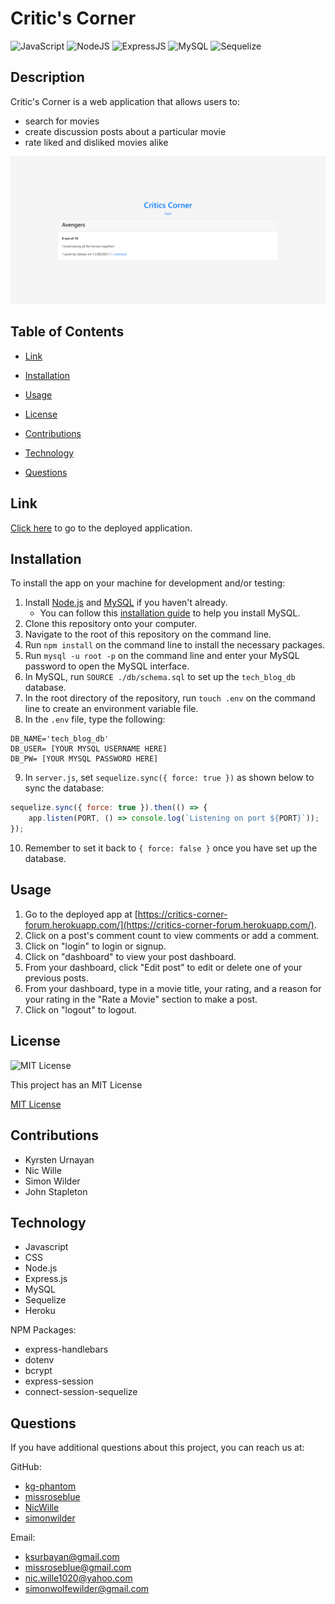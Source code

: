 # Critic's Corner
![JavaScript](https://img.shields.io/badge/javascript-%23323330.svg?style=for-the-badge&logo=javascript&logoColor=%23F7DF1E)
![NodeJS](https://img.shields.io/badge/node.js-6DA55F?style=for-the-badge&logo=node.js&logoColor=white)
![ExpressJS](https://img.shields.io/badge/Express.js-404D59?style=for-the-badge)
![MySQL](https://img.shields.io/badge/mysql-%2300f.svg?style=for-the-badge&logo=mysql&logoColor=white)
![Sequelize](https://img.shields.io/badge/Sequelize-52B0E7?style=for-the-badge&logo=Sequelize&logoColor=white)

## Description

Critic's Corner is a web application that allows users to:
* search for movies
* create discussion posts about a particular movie
* rate liked and disliked movies alike

![Critics Corner Screenshot](./assets/images/critics-corner-sc.PNG)

## Table of Contents

* [Link](#link)

* [Installation](#installation)

* [Usage](#usage)

* [License](#license)

* [Contributions](#contributions)

* [Technology](#technology)

* [Questions](#questions)

## Link
[Click here](https://critics-corner-forum.herokuapp.com/) to go to the deployed application.

## Installation
To install the app on your machine for development and/or testing:

1. Install [Node.js](https://nodejs.org/en/) and [MySQL](https://dev.mysql.com/downloads/mysql) if you haven't already.
    - You can follow this [installation guide](https://coding-boot-camp.github.io/full-stack/mysql/mysql-installation-guide) to help you install MySQL.
2. Clone this repository onto your computer.
3. Navigate to the root of this repository on the command line.
4. Run `npm install` on the command line to install the necessary packages.
5. Run `mysql -u root -p` on the command line and enter your MySQL password to open the MySQL interface.
6. In MySQL, run `SOURCE ./db/schema.sql` to set up the `tech_blog_db` database.
7. In the root directory of the repository, run `touch .env` on the command line to create an environment variable file.
8. In the `.env` file, type the following:
```
DB_NAME='tech_blog_db'
DB_USER= [YOUR MYSQL USERNAME HERE]
DB_PW= [YOUR MYSQL PASSWORD HERE]
```
9. In `server.js`, set `sequelize.sync({ force: true })` as shown below to sync the database:
```javascript
sequelize.sync({ force: true }).then(() => {
    app.listen(PORT, () => console.log(`Listening on port ${PORT}`));
});
```
10. Remember to set it back to `{ force: false }` once you have set up the database.

## Usage
1. Go to the deployed app at [https://critics-corner-forum.herokuapp.com/](https://critics-corner-forum.herokuapp.com/).
2. Click on a post's comment count to view comments or add a comment.
3. Click on "login" to login or signup.
4. Click on "dashboard" to view your post dashboard.
5. From your dashboard, click "Edit post" to edit or delete one of your previous posts.
6. From your dashboard, type in a movie title, your rating, and a reason for your rating in the "Rate a Movie" section to make a post.
7. Click on "logout" to logout.

## License
![MIT License](https://img.shields.io/badge/license-MIT-blue)

This project has an MIT License

[MIT License](https://choosealicense.com/licenses/mit/)

## Contributions
* Kyrsten Urnayan
* Nic Wille
* Simon Wilder
* John Stapleton

## Technology
* Javascript
* CSS
* Node.js
* Express.js
* MySQL
* Sequelize
* Heroku

NPM Packages:
* express-handlebars
* dotenv
* bcrypt
* express-session
* connect-session-sequelize

## Questions
If you have additional questions about this project, you can reach us at:

GitHub:
* [kg-phantom](https://github.com/kg-phantom)
* [missroseblue](https://github.com/missroseblue)
* [NicWille](https://github.com/NicWille)
* [simonwilder](https://github.com/simonwilder)

Email:
* [ksurbayan@gmail.com](mailto:ksurbayan@gmail.com)
* [missroseblue@gmail.com](mailto:missroseblue@gmail.com)
* [nic.wille1020@yahoo.com](mailto:nic.wille1020@yahoo.com)
* [simonwolfewilder@gmail.com](mailto:simonwolfewilder@gmail.com)